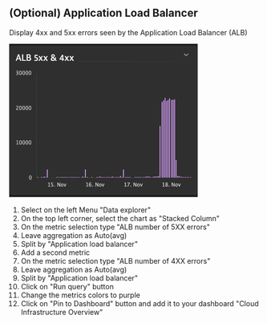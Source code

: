 ## (Optional) Application Load Balancer

Display 4xx and 5xx errors seen by the Application Load Balancer (ALB)​

![02_06_alb](../../../assets/images/02_06_alb.png)

1. Select on the left Menu "Data explorer"​
2. On the top left corner, select the chart as "Stacked Column"​
3. On the metric selection type "ALB number of 5XX errors"​
4. Leave aggregation as Auto(avg)​
5. Split by "Application load balancer"​
6. Add a second metric​
7. On the metric selection type "ALB number of 4XX errors"​
8. Leave aggregation as Auto(avg)​
9. Split by "Application load balancer"​
10. Click on "Run query" button​
11. Change the metrics colors to purple​
12. Click on "Pin to Dashboard" button and add it to your dashboard "Cloud Infrastructure Overview"​
